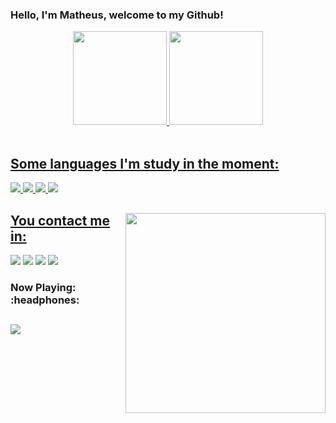 ### Hello, I'm Matheus, welcome to my Github!

<div align="center">
  <a href="https://github.com/matheushideki1234">
  <img height="150em" border-radius= "20px"; src="https://github-readme-stats.vercel.app/api?username=matheushideki1234&show_icons=true&theme=dark&include_all_commits=true&count_private=true"/>
  <img height="150em" src="https://github-readme-stats.vercel.app/api/top-langs/?username=matheushideki1234&layout=compact&langs_count=7&theme=dark"/>
</div>
  
  <div style="display: inline_block">
    <br>
    <h2> Some languages I'm study in the moment: </h2>
   <img src="https://img.shields.io/badge/HTML-orange?style=for-the-badge&logo=html5&logoColor=white"></img> 
   <img src="https://img.shields.io/badge/CSS-blue?&style=for-the-badge&logo=css3&logoColor=white"></img>
   <img src="https://img.shields.io/badge/JavaScript-323330?style=for-the-badge&logo=javascript&logoColor=F7DF1E"></img>
   <img src="https://img.shields.io/badge/TypeScript-007ACC?style=for-the-badge&logo=typescript&logoColor=white"></img>
</div>
  
  ##
   <img align="right" width="320" src="https://acegif.com/wp-content/uploads/cat-typing-2.gif"/>
  <h2> You contact me in: </h2>
  <div>
   <a href="https://twitter.com/matheus_fukuda" target="_blank"><img src="https://img.shields.io/badge/Twitter-1DA1F2?style=for-the-badge&logo=twitter&logoColor=white" target="_blank"></a>                                                                                           
  <a href="https://instagram.com/matheus_fukuda" target="_blank"><img src="https://img.shields.io/badge/-Instagram-%23E4405F?style=for-the-badge&logo=instagram&logoColor=white" target="_blank"></a>
  <a href = "mailto:matheushideki1234@hotmail.com"><img src="https://img.shields.io/badge/-Hotmail-%23333?style=for-the-badge&logo=gmail&logoColor=white" target="_blank"></a>
  <a href="https://www.linkedin.com/in/matheus-fukuda-385009155/" target="_blank"><img src="https://img.shields.io/badge/-LinkedIn-%230077B5?style=for-the-badge&logo=linkedin&logoColor=white" target="_blank"></a>  
  </br>
  <h3>Now Playing: :headphones:</h3>
  <h2>
  <a href="https://open.spotify.com/user/matheushideki1234?si=d914f1b4928140b3" rel="nofollow">
    <img src="https://github.com/matheushideki1234">
  </a>
 </h2>
  </div>
  
  
